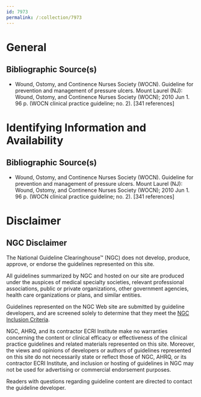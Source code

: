 ```yaml
---
id: 7973
permalink: /:collection/7973
---
```


# General

## Bibliographic Source(s)

- Wound, Ostomy, and Continence Nurses Society (WOCN). Guideline for prevention and management of pressure ulcers. Mount Laurel (NJ): Wound, Ostomy, and Continence Nurses Society (WOCN); 2010 Jun 1. 96 p. (WOCN clinical practice guideline; no. 2). [341 references]

# Identifying Information and Availability

## Bibliographic Source(s)

- Wound, Ostomy, and Continence Nurses Society (WOCN). Guideline for prevention and management of pressure ulcers. Mount Laurel (NJ): Wound, Ostomy, and Continence Nurses Society (WOCN); 2010 Jun 1. 96 p. (WOCN clinical practice guideline; no. 2). [341 references]

# Disclaimer

## NGC Disclaimer

The National Guideline Clearinghouse™ (NGC) does not develop, produce, approve, or endorse the guidelines represented on this site.

All guidelines summarized by NGC and hosted on our site are produced under the auspices of medical specialty societies, relevant professional associations, public or private organizations, other government agencies, health care organizations or plans, and similar entities.

Guidelines represented on the NGC Web site are submitted by guideline developers, and are screened solely to determine that they meet the [NGC Inclusion Criteria](/help-and-about/summaries/inclusion-criteria).

NGC, AHRQ, and its contractor ECRI Institute make no warranties concerning the content or clinical efficacy or effectiveness of the clinical practice guidelines and related materials represented on this site. Moreover, the views and opinions of developers or authors of guidelines represented on this site do not necessarily state or reflect those of NGC, AHRQ, or its contractor ECRI Institute, and inclusion or hosting of guidelines in NGC may not be used for advertising or commercial endorsement purposes.

Readers with questions regarding guideline content are directed to contact the guideline developer.

